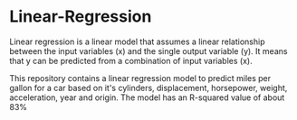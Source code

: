 # Linear-Regression
Linear regression is a linear model that assumes a linear relationship between the input variables (x) and the single output variable (y). It means that y can be predicted from a combination of input variables (x).


This repository contains a linear regression model to predict miles per gallon for a car based on it's cylinders, displacement, horsepower, weight, acceleration, year and origin. The model has an R-squared value of about 83% 
